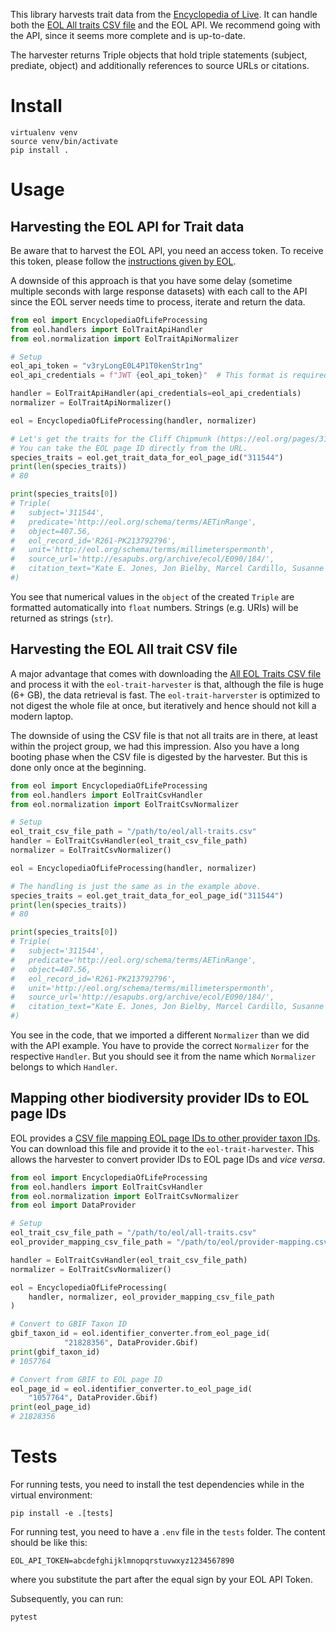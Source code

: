 This library harvests trait data from the [Encyclopedia of Live](https://eol.org). It can handle both the [EOL All traits CSV file](https://opendata.eol.org/dataset/all-trait-data-large) and the EOL API.  We recommend going with the API, since it seems more complete and is up-to-date. 

The harvester returns Triple objects that hold triple statements (subject, prediate, object) and additionally references to source URLs or citations.

# Install

```shell
virtualenv venv
source venv/bin/activate
pip install .
```

# Usage
## Harvesting the EOL API for Trait data
Be aware that to harvest the EOL API, you need an access token. To receive this token, please follow the [instructions given by EOL](https://github.com/EOL/publishing/blob/master/doc/api.md).

A downside of this approach is that you have some delay (sometime multiple seconds with large response datasets) with each call to the API since the EOL server needs time to process, iterate and return the data.

```python
from eol import EncyclopediaOfLifeProcessing
from eol.handlers import EolTraitApiHandler
from eol.normalization import EolTraitApiNormalizer

# Setup
eol_api_token = "v3ryLongE0L4P1T0kenStr1ng"
eol_api_credentials = f"JWT {eol_api_token}"  # This format is required from the API

handler = EolTraitApiHandler(api_credentials=eol_api_credentials)
normalizer = EolTraitApiNormalizer()

eol = EncyclopediaOfLifeProcessing(handler, normalizer)

# Let's get the traits for the Cliff Chipmunk (https://eol.org/pages/311544)
# You can take the EOL page ID directly from the URL.
species_traits = eol.get_trait_data_for_eol_page_id("311544")
print(len(species_traits))
# 80

print(species_traits[0])
# Triple(
#   subject='311544', 
#   predicate='http://eol.org/schema/terms/AETinRange', 
#   object=407.56, 
#   eol_record_id='R261-PK213792796', 
#   unit='http://eol.org/schema/terms/millimeterspermonth', 
#   source_url='http://esapubs.org/archive/ecol/E090/184/', 
#   citation_text="Kate E. Jones, Jon Bielby, Marcel Cardillo, Susanne A. Fritz, Justin O'Dell, C. David L. Orme, Kamran Safi, Wes Sechrest, Elizabeth H. Boakes, Chris Carbone, Christina Connolly, Michael J. Cutts, Janine K. Foster, Richard Grenyer, Michael Habib, Christopher A. Plaster, Samantha A. Price, Elizabeth A. Rigby, Janna Rist, Amber Teacher, Olaf R. P. Bininda-Emonds, John L. Gittleman, Georgina M. Mace, and Andy Purvis. 2009. PanTHERIA: a species-level database of life history, ecology, and geography of extant and recently extinct mammals. Ecology 90:2648."
#)
```
You see that numerical values in the `object` of the created `Triple` are formatted automatically into `float` numbers. Strings (e.g. URIs) will be returned as strings (`str`).

## Harvesting the EOL All trait CSV file
A major advantage that comes with downloading the [All EOL Traits CSV file](https://opendata.eol.org/dataset/all-trait-data-large) and process it with the `eol-trait-harvester` is that, although the file is  huge (6+ GB), the data retrieval is fast. The `eol-trait-harverster` is optimized to not digest the whole file at once, but iteratively and hence should not kill a modern laptop. 

The downside of using the CSV file is that not all traits are in there, at least within the project group, we had this impression. Also you have a long booting phase when the CSV file is digested by the harvester. But this is done only once at the beginning.

```python
from eol import EncyclopediaOfLifeProcessing
from eol.handlers import EolTraitCsvHandler
from eol.normalization import EolTraitCsvNormalizer

# Setup
eol_trait_csv_file_path = "/path/to/eol/all-traits.csv"
handler = EolTraitCsvHandler(eol_trait_csv_file_path)
normalizer = EolTraitCsvNormalizer()

eol = EncyclopediaOfLifeProcessing(handler, normalizer)

# The handling is just the same as in the example above.
species_traits = eol.get_trait_data_for_eol_page_id("311544")
print(len(species_traits))
# 80

print(species_traits[0])
# Triple(
#   subject='311544', 
#   predicate='http://eol.org/schema/terms/AETinRange', 
#   object=407.56, 
#   eol_record_id='R261-PK213792796', 
#   unit='http://eol.org/schema/terms/millimeterspermonth', 
#   source_url='http://esapubs.org/archive/ecol/E090/184/', 
#   citation_text="Kate E. Jones, Jon Bielby, Marcel Cardillo, Susanne A. Fritz, Justin O'Dell, C. David L. Orme, Kamran Safi, Wes Sechrest, Elizabeth H. Boakes, Chris Carbone, Christina Connolly, Michael J. Cutts, Janine K. Foster, Richard Grenyer, Michael Habib, Christopher A. Plaster, Samantha A. Price, Elizabeth A. Rigby, Janna Rist, Amber Teacher, Olaf R. P. Bininda-Emonds, John L. Gittleman, Georgina M. Mace, and Andy Purvis. 2009. PanTHERIA: a species-level database of life history, ecology, and geography of extant and recently extinct mammals. Ecology 90:2648."
#)
```

You see in the code, that we imported a different `Normalizer` than we did with the API example. You have to provide the correct `Normalizer` for the respective `Handler`. But you should see it from the name which `Normalizer` belongs to which `Handler`.

## Mapping other biodiversity provider IDs to EOL page IDs
EOL provides a [CSV file mapping EOL page IDs to other provider taxon IDs](https://opendata.eol.org/dataset/identifier-map). You can download this file and provide it to the `eol-trait-harvester`. This allows the harvester to convert provider IDs to EOL page IDs and _vice versa_.

```python
from eol import EncyclopediaOfLifeProcessing
from eol.handlers import EolTraitCsvHandler
from eol.normalization import EolTraitCsvNormalizer
from eol import DataProvider

# Setup
eol_trait_csv_file_path = "/path/to/eol/all-traits.csv"
eol_provider_mapping_csv_file_path = "/path/to/eol/provider-mapping.csv"

handler = EolTraitCsvHandler(eol_trait_csv_file_path)
normalizer = EolTraitCsvNormalizer()

eol = EncyclopediaOfLifeProcessing(
    handler, normalizer, eol_provider_mapping_csv_file_path
)

# Convert to GBIF Taxon ID
gbif_taxon_id = eol.identifier_converter.from_eol_page_id(
            "21828356", DataProvider.Gbif)
print(gbif_taxon_id)
# 1057764

# Convert from GBIF to EOL page ID
eol_page_id = eol.identifier_converter.to_eol_page_id(
    "1057764", DataProvider.Gbif)
print(eol_page_id)
# 21828356
```

# Tests
For running tests, you need to install the test dependencies while in the virtual environment:

```shell
pip install -e .[tests]
```

For running test, you need to have a `.env` file in the `tests` folder. The content should be like this:

```shell
EOL_API_TOKEN=abcdefghijklmnopqrstuvwxyz1234567890
```

where you substitute the part after the equal sign by your EOL API Token.

Subsequently, you can run:

```shell
pytest
```